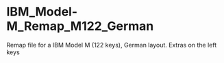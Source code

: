 # IBM_Model-M_Remap_M122_German
Remap file for a IBM Model M (122 keys), German layout. Extras on the left keys
